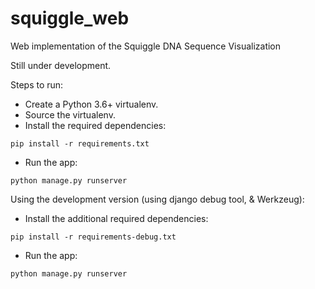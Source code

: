 # squiggle_web
Web implementation of the Squiggle DNA Sequence Visualization

Still under development.

Steps to run:

* Create a Python 3.6+ virtualenv.
* Source the virtualenv.
* Install the required dependencies:

 `pip install -r requirements.txt`
* Run the app:

`python manage.py runserver`

Using the development version (using django debug tool, & Werkzeug):
* Install the additional required dependencies:

`pip install -r requirements-debug.txt`
* Run the app:

`python manage.py runserver`

